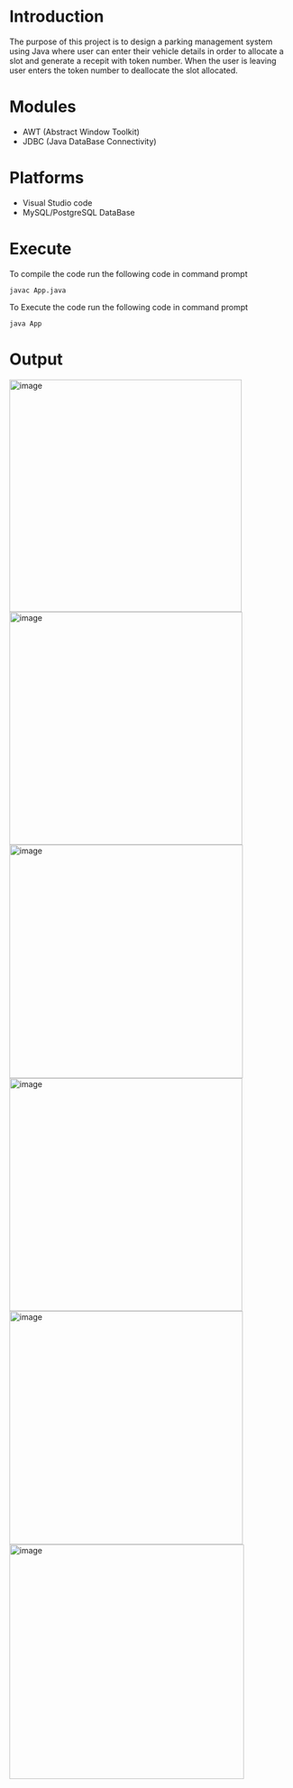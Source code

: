 # Introduction
The purpose of this project is to design a parking management system using Java where user can enter their vehicle details in order to allocate a slot and generate a recepit with token number. When the user is leaving user enters the token number to deallocate the slot allocated.

# Modules
* AWT (Abstract Window Toolkit) 
* JDBC (Java DataBase Connectivity)

# Platforms
* Visual Studio code
* MySQL/PostgreSQL DataBase

# Execute
To compile the code run the following code in command prompt

    javac App.java
To Execute the code run the following code in command prompt

    java App

# Output

<img width="412" alt="image" src="https://user-images.githubusercontent.com/109062680/200809960-c3b91604-9f6b-4b4c-9504-112c7abba09c.png">

<img width="413" alt="image" src="https://user-images.githubusercontent.com/109062680/200809543-b4a49b7d-ba2b-4a02-9f7e-c965264f093d.png">

<img width="414" alt="image" src="https://user-images.githubusercontent.com/109062680/200808962-903a4191-ecee-4fda-b366-5905f0aad6f2.png">

<img width="413" alt="image" src="https://user-images.githubusercontent.com/109062680/200809853-95422ccf-dfef-4be7-adcd-c9ed7d118734.png">

<img width="414" alt="image" src="https://user-images.githubusercontent.com/109062680/200809070-802596a5-c1dc-4933-bb34-964b587e4cf3.png">

<img width="416" alt="image" src="https://user-images.githubusercontent.com/109062680/200809197-3d67734e-1f26-4875-a761-068ef6af4a7d.png">
